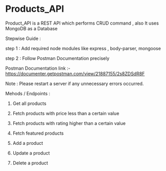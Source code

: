 # Products_API
Product_API is a REST API which performs CRUD command , also It uses MongoDB as a Database

Stepwise Guide :

step 1 : Add required node modules like express , body-parser, mongoose 

step 2 : Follow Postman Documentation precisely

Postman Documentation link :- https://documenter.getpostman.com/view/21887155/2s8ZDSdR8F

Note : Please restart a server if any unnecessary errors occurred.

Mehods / Endpoints :

1) Get all products

2) Fetch products with price less than a certain value

3) Fetch products with rating higher than a certain value

4) Fetch featured products

5) Add a product

6) Update a product

7) Delete a product

